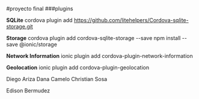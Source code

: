 #proyecto final
###plugins

**SQLite**
cordova plugin add https://github.com/litehelpers/Cordova-sqlite-storage.git


**Storage**
cordova plugin add cordova-sqlite-storage --save
npm install --save @ionic/storage

**Network Information**
ionic plugin add cordova-plugin-network-information

**Geolocation**
ionic plugin add cordova-plugin-geolocation

Diego Ariza
Dana Camelo
Christian Sosa

Edison Bermudez